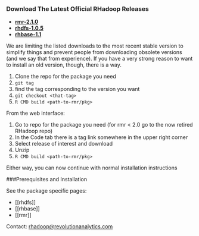 ### Download The Latest Official RHadoop Releases

* [__rmr-2.1.0__](https://github.com/RevolutionAnalytics/rmr2/blob/master/build/rmr2_2.1.0.tar.gz?raw=true)
* [__rhdfs-1.0.5__](https://github.com/RevolutionAnalytics/rhdfs/blob/master/build/rhdfs_1.0.5.tar.gz?raw=true)
* [__rhbase-1.1__](https://github.com/RevolutionAnalytics/rhbase/blob/master/build/rhbase_1.1.tar.gz?raw=true)

We are limiting the listed downloads to the most recent stable version to simplify things and prevent people from downloading obsolete versions (and we say that from experience). If you have a very strong reason to want to install an old version, though, there is a way.

1. Clone the repo for the package you need
2. `git tag`
3. find the tag corresponding to the version you want
4. `git checkout <that-tag>`
5. `R CMD build <path-to-rmr/pkg>`

From the web interface:

1. Go to repo for the package you need (for rmr < 2.0 go to the now retired RHadoop repo)
2. In the Code tab there is a tag link somewhere in the upper right corner
3. Select release of interest and download
4. Unzip
5. `R CMD build <path-to-rmr/pkg>`

Either way, you can now continue with normal installation instructions

###Prerequisites and Installation

See the package specific pages:

* [[rhdfs]]
* [[rhbase]]
* [[rmr]]

Contact: rhadoop@revolutionanalytics.com